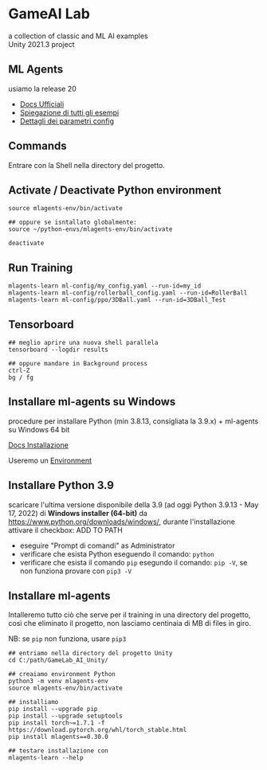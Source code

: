 # GameAI Lab
a collection of classic and ML AI examples  
Unity 2021.3 project  

## ML Agents
usiamo la release 20

- [Docs Ufficiali](https://github.com/Unity-Technologies/ml-agents/blob/release_20_docs/docs/Readme.md)
- [Spiegazione di tutti gli esempi](https://github.com/Unity-Technologies/ml-agents/blob/release_20_docs/docs/Learning-Environment-Examples.md)
- [Dettagli dei parametri config](https://unity-technologies.github.io/ml-agents/Training-Configuration-File/)

## Commands
Entrare con la Shell nella directory del progetto.

## Activate / Deactivate Python environment

```shell
source mlagents-env/bin/activate

## oppure se isntallato globalmente:
source ~/python-envs/mlagents-env/bin/activate

deactivate
```

## Run Training

```shell
mlagents-learn ml-config/my_config.yaml --run-id=my_id  
mlagents-learn ml-config/rollerball_config.yaml --run-id=RollerBall
mlagents-learn ml-config/ppo/3DBall.yaml --run-id=3DBall_Test
```

## Tensorboard

```shell
## meglio aprire una nuova shell parallela
tensorboard --logdir results

## oppure mandare in Background process
ctrl-Z  
bg / fg
```

## Installare ml-agents su Windows
procedure per installare Python (min 3.8.13, consigliata la 3.9.x) + ml-agents su Windows 64 bit  

[Docs Installazione](https://github.com/Unity-Technologies/ml-agents/blob/release_20_docs/docs/Installation.md)

Useremo un [Environment](https://github.com/Unity-Technologies/ml-agents/blob/release_17_docs/docs/Using-Virtual-Environment.md)

## Installare Python 3.9
scaricare l'ultima versione disponibile della 3.9 (ad oggi Python 3.9.13 - May 17, 2022) di **Windows installer (64-bit)** da <https://www.python.org/downloads/windows/>, durante l'installazione attivare il checkbox: ADD TO PATH

- eseguire "Prompt di comandi" as Administrator
- verificare che esista Python eseguendo il comando: `python`
- verificare che esista il comando `pip` esegundo il comando: `pip -V`, se non funziona provare con `pip3 -V`

## Installare ml-agents
Intalleremo tutto ciò che serve per il training in una directory del progetto, così che eliminato il progetto, non lasciamo centinaia di MB di files in giro.

NB: se `pip` non funziona, usare `pip3`

```shell
## entriamo nella directory del progetto Unity
cd C:/path/GameLab_AI_Unity/

## creaiamo environment Python
python3 -m venv mlagents-env
source mlagents-env/bin/activate

## installiamo
pip install --upgrade pip
pip install --upgrade setuptools
pip install torch~=1.7.1 -f https://download.pytorch.org/whl/torch_stable.html
pip install mlagents==0.30.0

## testare installazione con
mlagents-learn --help
```